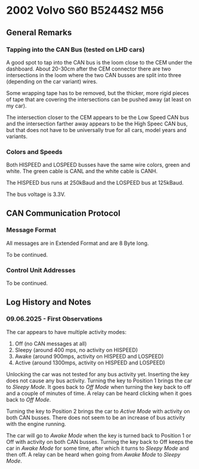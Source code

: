 # 2002 Volvo S60 B5244S2 M56

## General Remarks

### Tapping into the CAN Bus (tested on LHD cars)

A good spot to tap into the CAN bus is the loom close to the CEM under the dashboard.
About 20-30cm after the CEM connector there are two intersections in the loom where the
two CAN busses are split into three (depending on the car variant) wires.

Some wrapping tape has to be removed, but the thicker, more rigid pieces of tape
that are covering the intersections can be pushed away (at least on my car).

The intersection closer to the CEM appears to be the Low Speed CAN bus and the
intersection farther away appears to be the High Speec CAN bus, but that does not have
to be universally true for all cars, model years and variants.

### Colors and Speeds

Both HISPEED and LOSPEED busses have the same wire colors, green and white.
The green cable is CANL and the white cable is CANH.

The HISPEED bus runs at 250kBaud and the LOSPEED bus at 125kBaud.

The bus voltage is 3.3V.

## CAN Communication Protocol

### Message Format

All messages are in Extended Format and are 8 Byte long.

To be continued.

### Control Unit Addresses

To be continued.


## Log History and Notes

### 09.06.2025 - First Observations

The car appears to have multiple activity modes:
1) Off (no CAN messages at all)
2) Sleepy (around 400 mps, no activity on HISPEED)
3) Awake (around 900mps, activity on HISPEED and LOSPEED)
4) Active (around 1300mps, activity on HISPEED and LOSPEED)

Unlocking the car was not tested for any bus activity yet.
Inserting the key does not cause any bus activity.
Turning the key to Position 1 brings the car to *Sleepy Mode*. It goes back to *Off Mode*
when turning the key back to off and a couple of minutes of time.
A relay can be heard clicking when it goes back to *Off Mode*.

Turning the key to Position 2 brings the car to *Active Mode* with
activity on both CAN busses. There does
not seem to be an increase of bus activity with the engine running.

The car will go to *Awake Mode* when the key is turned back to Position 1 or Off
with activity on both CAN busses. Turning the key back to Off keeps the car
in *Awake Mode* for some time, after which it turns to *Sleepy Mode* and then off.
A relay can be heard when going from *Awake Mode* to *Sleepy Mode*.

